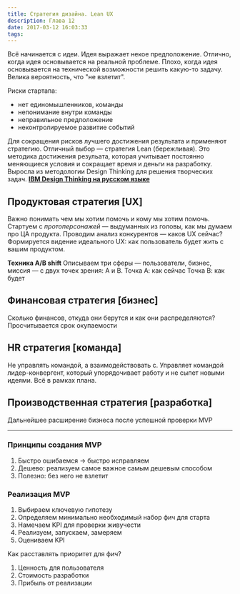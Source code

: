 ```yaml
---
title: Стратегия дизайна. Lean UX
description: Глава 12
date: 2017-03-12 16:03:33
tags:
---
```


Всё начинается с идеи. Идея выражает некое предположение.
Отлично, когда идея основывается на реальной проблеме. Плохо, когда идея основывается на технической возможности решить какую-то задачу. Велика вероятность, что "не взлетит".

Риски стартапа:

* нет единомышленников, команды
* непонимание внутри команды
* неправильное предположение
* неконтролируемое развитие событий

Для сокращения рисков лучшего достижения результата и применяют стратегию. Отличный выбор — стратегия Lean (бережливая). Это методика достижения резульата, которая учитывает постоянно меняющиеся условия и сокращает время и деньги на разработку. Выросла из методологии Design Thinking для решения творческих задач. [**IBM Design Thinking на русском языке**](https://designpub.ru/ibm-design-thinking-%D0%BD%D0%B0-%D1%80%D1%83%D1%81%D1%81%D0%BA%D0%BE%D0%BC-%D1%8F%D0%B7%D1%8B%D0%BA%D0%B5-%D1%87%D0%B0%D1%81%D1%82%D1%8C-1-503b575b1d3f#.4qlutqvgd)

## Продуктовая стратегия [UX]
Важно понимать чем мы хотим помочь и кому мы хотим помочь. Стартуем с _протоперсонажей_ — выдуманных из головы, как мы думаем про ЦА продукта.
Проводим анализ конкурентов — каков UX сейчас?
Формируется видение идеального UX: как пользователь будет жить с вашим продуктом.

**Техника A/B shift**
Описываем три сферы — пользователи, бизнес, миссия — с двух точек зрения: А и В.
Точка А: как сейчас
Точка В: как будет

## Финансовая стратегия [бизнес]
Сколько финансов, откуда они берутся и как они распределяются?
Просчитывается срок окупаемости

## HR стратегия [команда]
Не управлять командой, а взаимодействовать с.
Управляет командой лидер-конвергент, который упорядочивает работу и не сыпет новыми идеями. Всё в рамках плана.

## Производственная стратегия [разработка]
Дальнейшее расширение бизнеса после успешной проверки MVP


___

### Принципы создания MVP

1. Быстро ошибаемся → быстро исправляем
2. Дешево: реализуем самое важное самым дешевым способом
3. Полезно: без него не взлетит

### Реализация MVP

1. Выбираем ключевую гипотезу
2. Определяем минимально необходимый набор фич для старта
3. Намечаем KPI для проверки живучести
4. Реализуем, запускаем, замеряем
5. Оцениваем KPI

Как расставлять приоритет для фич?

1. Ценность для пользователя
2. Стоимость разработки
3. Прибыль от реализации

